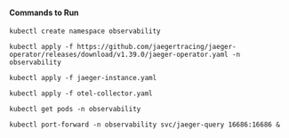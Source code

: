 #### Commands to Run

```
kubectl create namespace observability
```

```
kubectl apply -f https://github.com/jaegertracing/jaeger-operator/releases/download/v1.39.0/jaeger-operator.yaml -n observability
```

```
kubectl apply -f jaeger-instance.yaml
```

```
kubectl apply -f otel-collector.yaml
```

```
kubectl get pods -n observability
```

```
kubectl port-forward -n observability svc/jaeger-query 16686:16686 &
```
